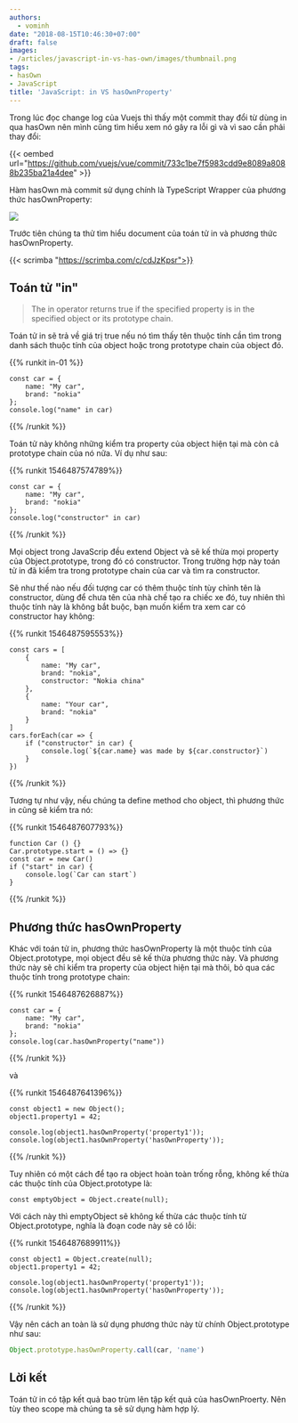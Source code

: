 ```yaml
---
authors:
  - vominh
date: "2018-08-15T10:46:30+07:00"
draft: false
images:
- /articles/javascript-in-vs-has-own/images/thumbnail.png
tags:
- hasOwn
- JavaScript
title: 'JavaScript: in VS hasOwnProperty'
---
```


Trong lúc đọc change log của Vuejs thì thấy một commit thay đổi từ dùng in qua hasOwn nên mình cũng tìm hiểu xem nó gây ra lỗi gì và vì sao cần phải thay đổi:

{{< oembed url="https://github.com/vuejs/vue/commit/733c1be7f5983cdd9e8089a8088b235ba21a4dee" >}}

Hàm hasOwn mà commit sử dụng chính là TypeScript Wrapper của phương thức hasOwnProperty:

![](/articles/javascript-in-vs-has-own/images/01.png)

Trước tiên chúng ta thử tìm hiểu document của toán tử in và phương thức hasOwnProperty.

{{< scrimba "https://scrimba.com/c/cdJzKpsr">}}

## Toán tử "in"

> The in operator returns true if the specified property is in the specified object or its prototype chain.

Toán tử in sẽ trả về giá trị true nếu nó tìm thấy tên thuộc tính cần tìm trong danh sách thuộc tính của object hoặc trong prototype chain của object đó.

{{% runkit in-01 %}}
```
const car = {
    name: "My car",
    brand: "nokia"
};
console.log("name" in car)
```
{{% /runkit %}}

Toán tử này không những kiểm tra property của object hiện tại mà còn cả prototype chain của nó nữa. Ví dụ như sau:

{{% runkit 1546487574789%}}
```
const car = {
    name: "My car",
    brand: "nokia"
};
console.log("constructor" in car)
```
{{% /runkit %}}

Mọi object trong JavaScrip đều extend Object và sẽ kế thừa mọi property của Object.prototype, trong đó có constructor. Trong trường hợp này toán tử in đã kiểm tra trong prototype chain của car và tìm ra constructor.

Sẽ như thế nào nếu đối tượng car có thêm thuộc tính tùy chỉnh tên là constructor, dùng để chưa tên của nhà chế tạo ra chiếc xe đó, tuy nhiên thì thuộc tính này là không bắt buộc, bạn muốn kiểm tra xem car có constructor hay không:

{{% runkit 1546487595553%}}
```
const cars = [
    {
        name: "My car",
        brand: "nokia",
        constructor: "Nokia china"
    },
    {
        name: "Your car",
        brand: "nokia"
    }
]
cars.forEach(car => {
    if ("constructor" in car) {
        console.log(`${car.name} was made by ${car.constructor}`)
    }
})
```
{{% /runkit %}}

Tương tự như vậy, nếu chúng ta define method cho object, thì phương thức in cũng sẽ kiểm tra nó:

{{% runkit 1546487607793%}}
```
function Car () {}
Car.prototype.start = () => {}
const car = new Car()
if ("start" in car) {
    console.log(`Car can start`)
}
```
{{% /runkit %}}

## Phương thức hasOwnProperty

Khác với toán tử in, phương thức hasOwnProperty là một thuộc tính của Object.prototype, mọi object đều sẽ kế thừa phương thức này. Và phương thức này sẽ chỉ kiểm tra property của object hiện tại mà thôi, bỏ qua các thuộc tính trong prototype chain:

{{% runkit 1546487626887%}}
```
const car = {
    name: "My car",
    brand: "nokia"
};
console.log(car.hasOwnProperty("name"))
```
{{% /runkit %}}

và

{{% runkit 1546487641396%}}
```
const object1 = new Object();
object1.property1 = 42;

console.log(object1.hasOwnProperty('property1'));
console.log(object1.hasOwnProperty('hasOwnProperty'));
```
{{% /runkit %}}

Tuy nhiên có một cách để tạo ra object hoàn toàn trống rỗng, không kế thừa các thuộc tính của Object.prototype là:

```
const emptyObject = Object.create(null);
```

Với cách này thì emptyObject sẽ không kế thừa các thuộc tính từ Object.prototype, nghĩa là đoạn code này sẽ có lỗi:

{{% runkit 1546487689911%}}
```
const object1 = Object.create(null);
object1.property1 = 42;

console.log(object1.hasOwnProperty('property1'));
console.log(object1.hasOwnProperty('hasOwnProperty'));
```
{{% /runkit %}}

Vậy nên cách an toàn là sử dụng phương thức này từ chính Object.prototype như sau:

```javascript
Object.prototype.hasOwnProperty.call(car, 'name')
```

## Lời kết

Toán tử in có tập kết quả bao trùm lên tập kết quả của hasOwnProerty. Nên tùy theo scope mà chúng ta sẽ sử dụng hàm hợp lý.
